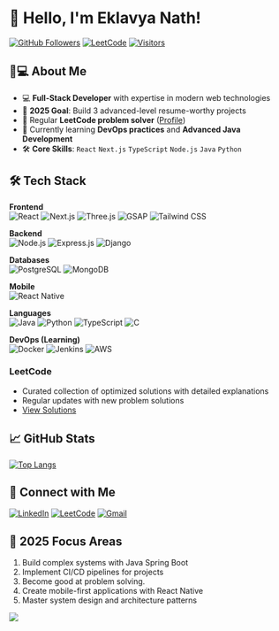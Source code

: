# 👋 Hello, I'm Eklavya Nath!

[![GitHub Followers](https://img.shields.io/github/followers/eklavya172004?label=Follow%20Me&style=social)](https://github.com/eklavya172004)
[![LeetCode](https://img.shields.io/badge/LeetCode-000000?style=for-the-badge&logo=leetcode&logoColor=#d16c06)](https://leetcode.com/u/eklavya172004/)
[![Visitors](https://api.visitorbadge.io/api/visitors?path=https%3A%2F%2Fgithub.com%2Feklavya172004&label=Visitors&countColor=%23263759)](https://visitorbadge.io/status?path=https%3A%2F%2Fgithub.com%2Feklavya172004)

## 👨💻 About Me

- 💻 **Full-Stack Developer** with expertise in modern web technologies
- 🚀 **2025 Goal**: Build 3 advanced-level resume-worthy projects
- 🧠 Regular **LeetCode problem solver** ([Profile](https://leetcode.com/u/eklavya172004/))
- 🌱 Currently learning **DevOps practices** and **Advanced Java Development**
- 🛠️ **Core Skills**: `React` `Next.js` `TypeScript` `Node.js` `Java` `Python`

## 🛠️ Tech Stack

**Frontend**  
![React](https://img.shields.io/badge/React-20232A?style=for-the-badge&logo=react&logoColor=61DAFB)
![Next.js](https://img.shields.io/badge/Next.js-000000?style=for-the-badge&logo=nextdotjs&logoColor=white)
![Three.js](https://img.shields.io/badge/Three.js-000000?style=for-the-badge&logo=threedotjs&logoColor=white)
![GSAP](https://img.shields.io/badge/GSAP-88CE02?style=for-the-badge&logo=greensock&logoColor=white)
![Tailwind CSS](https://img.shields.io/badge/Tailwind_CSS-38B2AC?style=for-the-badge&logo=tailwind-css&logoColor=white)

**Backend**  
![Node.js](https://img.shields.io/badge/Node.js-339933?style=for-the-badge&logo=nodedotjs&logoColor=white)
![Express.js](https://img.shields.io/badge/Express.js-000000?style=for-the-badge&logo=express&logoColor=white)
![Django](https://img.shields.io/badge/Django-092E20?style=for-the-badge&logo=django&logoColor=white)

**Databases**  
![PostgreSQL](https://img.shields.io/badge/PostgreSQL-316192?style=for-the-badge&logo=postgresql&logoColor=white)
![MongoDB](https://img.shields.io/badge/MongoDB-47A248?style=for-the-badge&logo=mongodb&logoColor=white)

**Mobile**  
![React Native](https://img.shields.io/badge/React_Native-20232A?style=for-the-badge&logo=react&logoColor=61DAFB)

**Languages**  
![Java](https://img.shields.io/badge/Java-ED8B00?style=for-the-badge&logo=openjdk&logoColor=white)
![Python](https://img.shields.io/badge/Python-3776AB?style=for-the-badge&logo=python&logoColor=white)
![TypeScript](https://img.shields.io/badge/TypeScript-3178C6?style=for-the-badge&logo=typescript&logoColor=white)
![C](https://img.shields.io/badge/C-00599C?style=for-the-badge&logo=c&logoColor=white)

**DevOps (Learning)**  
![Docker](https://img.shields.io/badge/Docker-2496ED?style=for-the-badge&logo=docker&logoColor=white)
![Jenkins](https://img.shields.io/badge/Jenkins-D24939?style=for-the-badge&logo=jenkins&logoColor=white)
![AWS](https://img.shields.io/badge/AWS-232F3E?style=for-the-badge&logo=amazonaws&logoColor=white)


###  LeetCode 
- Curated collection of optimized solutions with detailed explanations
- Regular updates with new problem solutions
- [View Solutions](https://leetcode.com/u/eklavya172004/)

## 📈 GitHub Stats


[![Top Langs](https://github-readme-stats.vercel.app/api/top-langs/?username=eklavya172004&layout=compact&theme=vision-friendly-dark&hide=roff)](https://github.com/anuraghazra/github-readme-stats)

## 🤝 Connect with Me

[![LinkedIn](https://img.shields.io/badge/LinkedIn-0077B5?style=for-the-badge&logo=linkedin&logoColor=white)](https://www.linkedin.com/in/eklavya-nath-506818286/)
[![LeetCode](https://img.shields.io/badge/LeetCode-000000?style=for-the-badge&logo=leetcode&logoColor=#d16c06)](https://leetcode.com/u/eklavya172004/)
[![Gmail](https://img.shields.io/badge/Gmail-D14836?style=for-the-badge&logo=gmail&logoColor=white)](mailto:eklavyanath1704@gmail.com)

## 🎯 2025 Focus Areas
1. Build complex systems with Java Spring Boot
2. Implement CI/CD pipelines for projects
3. Become good at problem solving.
4. Create mobile-first applications with React Native
5. Master system design and architecture patterns

![](https://komarev.com/ghpvc/?username=eklavya172004&color=blueviolet)
